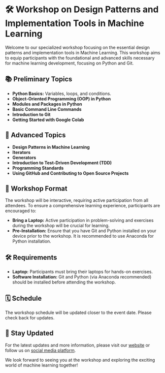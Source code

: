 # 🛠 Workshop on Design Patterns and Implementation Tools in Machine Learning

Welcome to our specialized workshop focusing on the essential design patterns and implementation tools in Machine Learning. This workshop aims to equip participants with the foundational and advanced skills necessary for machine learning development, focusing on Python and Git.

## 📚 Preliminary Topics

- **Python Basics:** Variables, loops, and conditions.
- **Object-Oriented Programming (OOP) in Python**
- **Modules and Packages in Python**
- **Basic Command Line Commands**
- **Introduction to Git**
- **Getting Started with Google Colab**

## 📘 Advanced Topics

- **Design Patterns in Machine Learning**
- **Iterators**
- **Generators**
- **Introduction to Test-Driven Development (TDD)**
- **Programming Standards**
- **Using GitHub and Contributing to Open Source Projects**

## 📌 Workshop Format

The workshop will be interactive, requiring active participation from all attendees. To ensure a comprehensive learning experience, participants are encouraged to:

- **Bring a Laptop:** Active participation in problem-solving and exercises during the workshop will be crucial for learning.
- **Pre-Installation:** Ensure that you have Git and Python installed on your device prior to the workshop. It is recommended to use Anaconda for Python installation.

## 🛠 Requirements

- **Laptop:** Participants must bring their laptops for hands-on exercises.
- **Software Installation:** Git and Python (via Anaconda recommended) should be installed before attending the workshop.

## 🗓️ Schedule

The workshop schedule will be updated closer to the event date. Please check back for updates.

## 📢 Stay Updated

For the latest updates and more information, please visit our [website](#) or follow us on [social media platform](#).

We look forward to seeing you at the workshop and exploring the exciting world of machine learning together!
